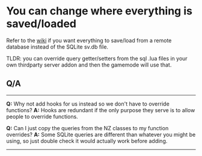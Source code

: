 # You can change where everything is saved/loaded
Refer to the [wiki](https://github.com/Ethorbit/nZombies-Chronicles/wiki/Saving-NZC-data-to-a-MySQL-database)
if you want everything to save/load from a remote database instead of the SQLite sv.db file.


TLDR: you can override query getter/setters from the sql .lua files in your own thirdparty server addon and then the gamemode will use that.


## Q/A
***
**Q:** Why not add hooks for us instead so we don't have to override functions?
**A:** Hooks are redundant if the only purpose they serve is to allow people to override functions.

**Q:** Can I just copy the queries from the NZ classes to my function overrides?
**A:** Some SQLite queries are different than whatever you might be using, so just double check it would actually work before adding.
***
